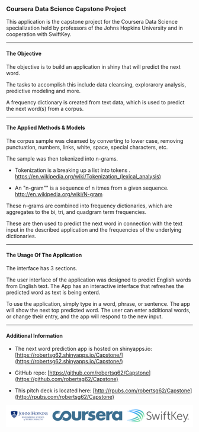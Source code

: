 ### Coursera Data Science Capstone Project

This application is the capstone project for the Coursera Data Science specialization held by professors of the Johns Hopkins University and in cooperation with SwiftKey.


*****

#### The Objective

The objective is to build an application in shiny that will predict the next word.

The tasks to accomplish this include data cleansing, explorarory analysis, predictive modeling and more.

A frequency dictionary is created from text data, which is used to predict the next word(s) from a corpus.


*****

#### The Applied Methods & Models

The corpus sample was cleansed by converting to lower case, removing punctuation, numbers, links, white, space, special characters, etc.

The sample was then tokenized into n-grams.

* Tokenization is a breaking up a list into tokens . https://en.wikipedia.org/wiki/Tokenization_(lexical_analysis)

* An "n-gram"" is a sequence of n itmes from a given sequence. http://en.wikipedia.org/wiki/N-gram

These n-grams are combined into frequency dictionaries, which are aggregates to the bi, tri, and quadgram term frequencies.

These are then used to predict the next word in connection with the text input in the described application and the frequencies of the underlying dictionaries.


*****

#### The Usage Of The Application

The interface has 3 sections. 

The user interface of the application was designed to predict English words from English text. The App has an interactive interface that refreshes the predicted word as text is being enterd.

To use the application, simply type in a word, phrase, or sentence. The app will show the next top predicted word. The user can enter additional words, or change their entry, and the app will respond to the new input.


*****

#### Additional Information

* The next word prediction app is hosted on shinyapps.io: [https://robertsg62.shinyapps.io/Capstone/](https://robertsg62.shinyapps.io/Capstone/)

* GitHub repo: [https://github.com/robertsg62/Capstone](https://github.com/robertsg62/Capstone)

* This pitch deck is located here: [http://rpubs.com/robertsg62/Capstone](http://rpubs.com/robertsg62/Capstone)


![SwiftKey, Bloomberg & Coursera Logo](logos.png)
